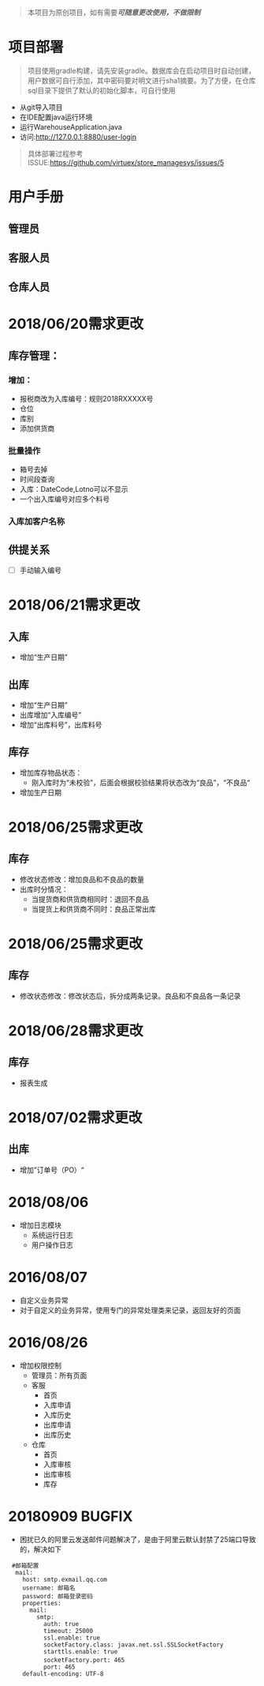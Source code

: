 > 本项目为原创项目，如有需要***可随意更改使用，不做限制***

# 项目部署
> 项目使用gradle构建，请先安装gradle。数据库会在启动项目时自动创建，用户数据可自行添加，其中密码要对明文进行sha1摘要。为了方便，在仓库sql目录下提供了默认的初始化脚本，可自行使用
- 从git导入项目
- 在IDE配置java运行环境
- 运行WarehouseApplication.java
- 访问:http://127.0.0.1:8880/user-login

> 具体部署过程参考ISSUE:https://github.com/virtuex/store_managesys/issues/5

# 用户手册



## 管理员

## 客服人员

## 仓库人员


# 2018/06/20需求更改
## 库存管理：
### 增加：
- 报税商改为入库编号：规则2018RXXXXX号
- 仓位
- 库别
- 添加供货商

### 批量操作
- 箱号去掉
- 时间段查询
- 入库：DateCode,Lotno可以不显示
- 一个出入库编号对应多个料号

### 入库加客户名称


## 供提关系
- [ ] 手动输入编号


# 2018/06/21需求更改
## 入库
- 增加“生产日期”
## 出库
- 增加“生产日期”
- 出库增加“入库编号” 
- 增加“出库料号”，出库料号

## 库存
- 增加库存物品状态：
  - 刚入库时为“未校验”，后面会根据校验结果将状态改为“良品”，“不良品“
- 增加生产日期

# 2018/06/25需求更改
## 库存
- 修改状态修改：增加良品和不良品的数量
- 出库时分情况：
  - 当提货商和供货商相同时：退回不良品
  - 当提货上和供货商不同时：良品正常出库
  
  
# 2018/06/25需求更改
## 库存
- 修改状态修改：修改状态后，拆分成两条记录。良品和不良品各一条记录

# 2018/06/28需求更改
## 库存
- 报表生成

# 2018/07/02需求更改
## 出库
  - 增加”订单号（PO）“
  
# 2018/08/06
- 增加日志模块
  - 系统运行日志
  - 用户操作日志
  
# 2016/08/07
- 自定义业务异常
- 对于自定义的业务异常，使用专门的异常处理类来记录，返回友好的页面

# 2016/08/26
- 增加权限控制
  - 管理员：所有页面
  - 客服
    - 首页
    - 入库申请
    - 入库历史
    - 出库申请
    - 出库历史
  - 仓库
    - 首页
    - 入库审核
    - 出库审核
    - 库存
# 20180909 BUGFIX
  - 困扰已久的阿里云发送邮件问题解决了，是由于阿里云默认封禁了25端口导致的，解决如下
  ```
   #邮箱配置
    mail:
      host: smtp.exmail.qq.com
      username: 邮箱名
      password: 邮箱登录密码
      properties:
        mail:
          smtp:
            auth: true
            timeout: 25000
            ssl.enable: true
            socketFactory.class: javax.net.ssl.SSLSocketFactory
            starttls.enable: true
            socketFactory.port: 465　
            port: 465
      default-encoding: UTF-8
  ```
